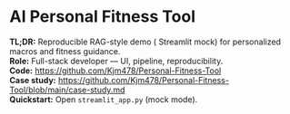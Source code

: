 # AI Personal Fitness Tool
**TL;DR:** Reproducible RAG-style demo ( Streamlit mock) for personalized macros and fitness guidance.  
**Role:** Full-stack developer — UI, pipeline, reproducibility.  
**Code:** https://github.com/Kjm478/Personal-Fitness-Tool  
**Case study:** https://github.com/Kjm478/Personal-Fitness-Tool/blob/main/case-study.md  
**Quickstart:** Open `streamlit_app.py` (mock mode).
